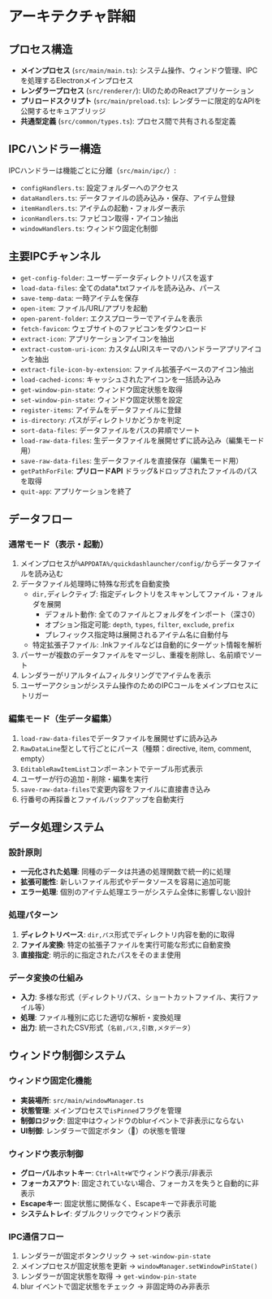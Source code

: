 # アーキテクチャ詳細

## プロセス構造
- **メインプロセス** (`src/main/main.ts`): システム操作、ウィンドウ管理、IPCを処理するElectronメインプロセス
- **レンダラープロセス** (`src/renderer/`): UIのためのReactアプリケーション
- **プリロードスクリプト** (`src/main/preload.ts`): レンダラーに限定的なAPIを公開するセキュアブリッジ
- **共通型定義** (`src/common/types.ts`): プロセス間で共有される型定義

## IPCハンドラー構造
IPCハンドラーは機能ごとに分離（`src/main/ipc/`）:
- `configHandlers.ts`: 設定フォルダーへのアクセス
- `dataHandlers.ts`: データファイルの読み込み・保存、アイテム登録
- `itemHandlers.ts`: アイテムの起動・フォルダー表示
- `iconHandlers.ts`: ファビコン取得・アイコン抽出
- `windowHandlers.ts`: ウィンドウ固定化制御

## 主要IPCチャンネル
- `get-config-folder`: ユーザーデータディレクトリパスを返す
- `load-data-files`: 全てのdata*.txtファイルを読み込み、パース
- `save-temp-data`: 一時アイテムを保存
- `open-item`: ファイル/URL/アプリを起動
- `open-parent-folder`: エクスプローラーでアイテムを表示
- `fetch-favicon`: ウェブサイトのファビコンをダウンロード
- `extract-icon`: アプリケーションアイコンを抽出
- `extract-custom-uri-icon`: カスタムURIスキーマのハンドラーアプリアイコンを抽出
- `extract-file-icon-by-extension`: ファイル拡張子ベースのアイコン抽出
- `load-cached-icons`: キャッシュされたアイコンを一括読み込み
- `get-window-pin-state`: ウィンドウ固定状態を取得
- `set-window-pin-state`: ウィンドウ固定状態を設定
- `register-items`: アイテムをデータファイルに登録
- `is-directory`: パスがディレクトリかどうかを判定
- `sort-data-files`: データファイルをパスの昇順でソート
- `load-raw-data-files`: 生データファイルを展開せずに読み込み（編集モード用）
- `save-raw-data-files`: 生データファイルを直接保存（編集モード用）
- `getPathForFile`: **プリロードAPI** ドラッグ&ドロップされたファイルのパスを取得
- `quit-app`: アプリケーションを終了

## データフロー

### 通常モード（表示・起動）
1. メインプロセスが`%APPDATA%/quickdashlauncher/config/`からデータファイルを読み込む
2. データファイル処理時に特殊な形式を自動変換
   - `dir,`ディレクティブ: 指定ディレクトリをスキャンしてファイル・フォルダを展開
     - デフォルト動作: 全てのファイルとフォルダをインポート（深さ0）
     - オプション指定可能: `depth`, `types`, `filter`, `exclude`, `prefix`
     - プレフィックス指定時は展開されるアイテム名に自動付与
   - 特定拡張子ファイル: .lnkファイルなどは自動的にターゲット情報を解析
3. パーサーが複数のデータファイルをマージし、重複を削除し、名前順でソート
4. レンダラーがリアルタイムフィルタリングでアイテムを表示
5. ユーザーアクションがシステム操作のためのIPCコールをメインプロセスにトリガー

### 編集モード（生データ編集）
1. `load-raw-data-files`でデータファイルを展開せずに読み込み
2. `RawDataLine`型として行ごとにパース（種類：directive, item, comment, empty）
3. `EditableRawItemList`コンポーネントでテーブル形式表示
4. ユーザーが行の追加・削除・編集を実行
5. `save-raw-data-files`で変更内容をファイルに直接書き込み
6. 行番号の再採番とファイルバックアップを自動実行

## データ処理システム

### 設計原則
- **一元化された処理**: 同種のデータは共通の処理関数で統一的に処理
- **拡張可能性**: 新しいファイル形式やデータソースを容易に追加可能
- **エラー処理**: 個別のアイテム処理エラーがシステム全体に影響しない設計

### 処理パターン
1. **ディレクトリベース**: `dir,パス`形式でディレクトリ内容を動的に取得
2. **ファイル変換**: 特定の拡張子ファイルを実行可能な形式に自動変換
3. **直接指定**: 明示的に指定されたパスをそのまま使用

### データ変換の仕組み
- **入力**: 多様な形式（ディレクトリパス、ショートカットファイル、実行ファイル等）
- **処理**: ファイル種別に応じた適切な解析・変換処理
- **出力**: 統一されたCSV形式（`名前,パス,引数,メタデータ`）

## ウィンドウ制御システム

### ウィンドウ固定化機能
- **実装場所**: `src/main/windowManager.ts`
- **状態管理**: メインプロセスで`isPinned`フラグを管理
- **制御ロジック**: 固定中はウィンドウのblurイベントで非表示にならない
- **UI制御**: レンダラーで固定ボタン（📌）の状態を管理

### ウィンドウ表示制御
- **グローバルホットキー**: `Ctrl+Alt+W`でウィンドウ表示/非表示
- **フォーカスアウト**: 固定されていない場合、フォーカスを失うと自動的に非表示
- **Escapeキー**: 固定状態に関係なく、Escapeキーで非表示可能
- **システムトレイ**: ダブルクリックでウィンドウ表示

### IPC通信フロー
1. レンダラーが固定ボタンクリック → `set-window-pin-state`
2. メインプロセスが固定状態を更新 → `windowManager.setWindowPinState()`
3. レンダラーが固定状態を取得 → `get-window-pin-state`
4. blur イベントで固定状態をチェック → 非固定時のみ非表示
